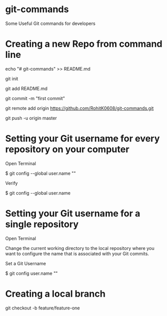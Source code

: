 # git-commands
Some Useful Git commands for developers

# Creating a new Repo from command line
echo "# git-commands" >> README.md

git init

git add README.md

git commit -m "first commit"

git remote add origin https://github.com/RohitK0608/git-commands.git

git push -u origin master

# Setting your Git username for every repository on your computer
Open Terminal

$ git config --global user.name "<username>"

Verify

$ git config --global user.name


# Setting your Git username for a single repository
Open Terminal

Change the current working directory to the local repository where you want to configure the name that is associated with your Git commits.

Set a Git Username

$ git config user.name "<username>"


# Creating a local branch
git checkout -b feature/feature-one

